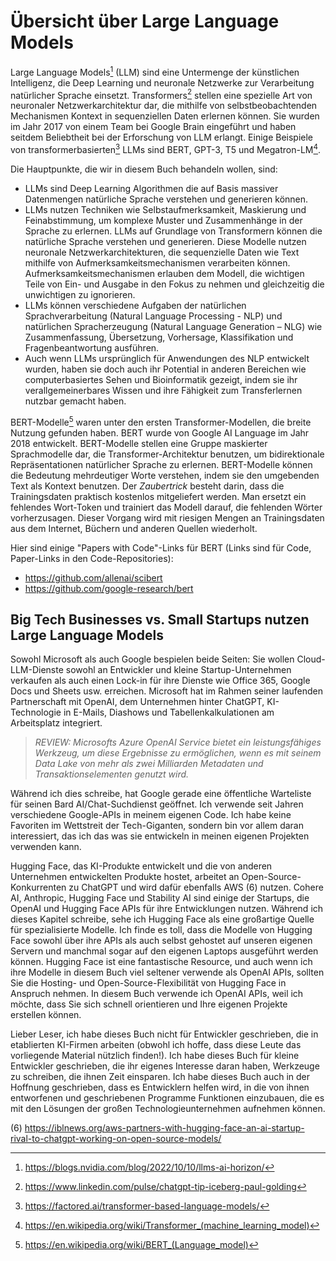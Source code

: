 # Übersicht über Large Language Models 

Large Language Models[^1] (LLM) sind eine Untermenge der künstlichen Intelligenz, die Deep Learning und neuronale Netzwerke zur Verarbeitung natürlicher Sprache einsetzt. Transformers[^2] stellen eine spezielle Art von neuronaler Netzwerkarchitektur dar, die mithilfe von selbstbeobachtenden Mechanismen Kontext in sequenziellen Daten erlernen können. Sie wurden im Jahr 2017 von einem Team bei Google Brain eingeführt und haben seitdem Beliebtheit bei der Erforschung von LLM erlangt. Einige Beispiele von transformerbasierten[^3] LLMs sind BERT, GPT-3, T5 und Megatron-LM[^4].

Die Hauptpunkte, die wir in diesem Buch behandeln wollen, sind:

-	LLMs sind Deep Learning Algorithmen die auf Basis massiver Datenmengen natürliche Sprache verstehen und generieren können.
-	LLMs nutzen Techniken wie Selbstaufmerksamkeit, Maskierung und Feinabstimmung, um komplexe Muster und Zusammenhänge in der Sprache zu erlernen. LLMs auf Grundlage von Transformern können die natürliche Sprache verstehen und generieren. Diese Modelle nutzen neuronale Netzwerkarchitekturen, die sequenzielle Daten wie Text mithilfe von Aufmerksamkeitsmechanismen verarbeiten können. Aufmerksamkeitsmechanismen erlauben dem Modell, die wichtigen Teile von Ein- und Ausgabe in den Fokus zu nehmen und gleichzeitig die unwichtigen zu ignorieren.
-	LLMs können verschiedene Aufgaben der natürlichen Sprachverarbeitung (Natural Language Processing - NLP) und natürlichen Spracherzeugung (Natural Language Generation – NLG) wie Zusammenfassung, Übersetzung, Vorhersage, Klassifikation und Fragenbeantwortung ausführen.
-	Auch wenn LLMs ursprünglich für Anwendungen des NLP entwickelt wurden, haben sie doch auch ihr Potential in anderen Bereichen wie computerbasiertes Sehen und Bioinformatik gezeigt, indem sie ihr verallgemeinerbares Wissen und ihre Fähigkeit zum Transferlernen nutzbar gemacht haben.

BERT-Modelle[^5] waren unter den ersten Transformer-Modellen, die breite Nutzung gefunden haben. BERT wurde von Google AI Language im Jahr 2018 entwickelt. BERT-Modelle stellen eine Gruppe maskierter Sprachmodelle dar, die Transformer-Architektur benutzen, um bidirektionale Repräsentationen natürlicher Sprache zu erlernen. BERT-Modelle können die Bedeutung mehrdeutiger Worte verstehen, indem sie den umgebenden Text als Kontext benutzen. Der *Zaubertrick* besteht darin, dass die Trainingsdaten praktisch kostenlos mitgeliefert werden. Man ersetzt ein fehlendes Wort-Token und trainiert das Modell darauf, die fehlenden Wörter vorherzusagen. Dieser Vorgang wird mit riesigen Mengen an Trainingsdaten aus dem Internet, Büchern und anderen Quellen wiederholt.

Hier sind einige "Papers with Code"-Links für BERT (Links sind für Code, Paper-Links in den Code-Repositories):

- https://github.com/allenai/scibert
- https://github.com/google-research/bert

[^1]: https://blogs.nvidia.com/blog/2022/10/10/llms-ai-horizon/
[^2]: https://www.linkedin.com/pulse/chatgpt-tip-iceberg-paul-golding
[^3]: https://factored.ai/transformer-based-language-models/
[^4]: https://en.wikipedia.org/wiki/Transformer_(machine_learning_model)
[^5]: https://en.wikipedia.org/wiki/BERT_(Language_model)

## Big Tech Businesses vs. Small Startups nutzen Large Language Models

Sowohl Microsoft als auch Google bespielen beide Seiten: Sie wollen Cloud-LLM-Dienste sowohl an Entwickler und kleine Startup-Unternehmen verkaufen als auch einen Lock-in für ihre Dienste wie Office 365, Google Docs und Sheets usw. erreichen.
Microsoft hat im Rahmen seiner laufenden Partnerschaft mit OpenAI, dem Unternehmen hinter ChatGPT, KI-Technologie in E-Mails, Diashows und Tabellenkalkulationen am Arbeitsplatz integriert. 

> *REVIEW: Microsofts Azure OpenAI Service bietet ein leistungsfähiges Werkzeug, um diese Ergebnisse zu ermöglichen, wenn es mit seinem Data Lake von mehr als zwei Milliarden Metadaten und Transaktionselementen genutzt wird.*

Während ich dies schreibe, hat Google gerade eine öffentliche Warteliste für seinen Bard AI/Chat-Suchdienst geöffnet. Ich verwende seit Jahren verschiedene Google-APIs in meinem eigenen Code. Ich habe keine Favoriten im Wettstreit der Tech-Giganten, sondern bin vor allem daran interessiert, das ich das was sie entwickeln in meinen eigenen Projekten verwenden kann.

Hugging Face, das KI-Produkte entwickelt und die von anderen Unternehmen entwickelten Produkte hostet, arbeitet an Open-Source-Konkurrenten zu ChatGPT und wird dafür ebenfalls AWS (6) nutzen. Cohere AI, Anthropic, Hugging Face und Stability AI sind einige der Startups, die OpenAI und Hugging Face APIs für ihre Entwicklungen nutzen. Während ich dieses Kapitel schreibe, sehe ich Hugging Face als eine großartige Quelle für spezialisierte Modelle. Ich finde es toll, dass die Modelle von Hugging Face sowohl über ihre APIs als auch selbst gehostet auf unseren eigenen Servern und manchmal sogar auf den eigenen Laptops ausgeführt werden können. Hugging Face ist eine fantastische Resource, und auch wenn ich ihre Modelle in diesem Buch viel seltener verwende als OpenAI APIs, sollten Sie die Hosting- und Open-Source-Flexibilität von Hugging Face in Anspruch nehmen. In diesem Buch verwende ich OpenAI APIs, weil ich möchte, dass Sie sich schnell orientieren und Ihre eigenen Projekte erstellen können.

Lieber Leser, ich habe dieses Buch nicht für Entwickler geschrieben, die in etablierten KI-Firmen arbeiten (obwohl ich hoffe, dass diese Leute das vorliegende Material nützlich finden!). Ich habe dieses Buch für kleine Entwickler geschrieben, die ihr eigenes Interesse daran haben, Werkzeuge zu schreiben, die ihnen Zeit einsparen. Ich habe dieses Buch auch in der Hoffnung geschrieben, dass es Entwicklern helfen wird, in die von ihnen entworfenen und geschriebenen Programme Funktionen einzubauen, die es mit den Lösungen der großen Technologieunternehmen aufnehmen können.

(6) https://iblnews.org/aws-partners-with-hugging-face-an-ai-startup-rival-to-chatgpt-working-on-open-source-models/
